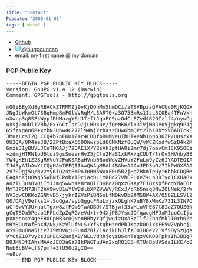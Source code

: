 ```yaml
---
Title: "Contact"
Pubdate: "2000-01-01"
tags: [ meta" ]
---
```


<ul class="list-unstyled">
<li><a href="https://github.com/hugoduncan">Github</a></li>
<li><a href="http://twitter.com/hugoduncan"><img src="/images/twitter.png"> @hugoduncan</a></li>
<li>email: my first name @ my domain</li>
</ul>

### PGP Public Key

<pre>
-----BEGIN PGP PUBLIC KEY BLOCK-----
Version: GnuPG v1.4.12 (Darwin)
Comment: GPGTools - http://gpgtools.org

mQGiBEyXd8gRBACkZTRMMZj9vKjDOnMn5hmDCi/aTSVBpzsGFACUo0RjKQQXt3nr
JNgJbWkmOt7SBqHmpBmFOlVvRqM/LSART0+z3G753mRs1IzL3C0Ea4TFwVkhB1TZ
uXwcp3q8SFkWypfDUMazgY6dJTzftJqaFC9uzOdCLEZyd462OIzlf4/nywCgghBW
WxsjGmUDl1VBb/FxYGCtIscD/jLHDkue/fQeNK6/l+3iVjMBJeo5jgkq9P4g8xwf
GSfzYgAn6P+xYbN3Ubw4C27Zl94WjYrhXszRHwGbmQPt27h10bYSV6ADIckEf5LS
JMuzLcsI2QLCCQ4b7nF6U1Z4r4LB8fpBHMVeuTbHT+eNh1pnpJ6ZP/u0srxXFspc
0U3QA/0R4seJB/2ZPtBxaX560OWwspLd6CMKNzf8UQW/yWCZKodfwGzB4kZMTcAj
6nzi31yBUVLJCeTMGAJj72OAE1X/Y2sAkJptHA0i2mr7dj7povCm1SK95OEzidgT
+zdmjHTRN1pU6toi9gsSnearHvZ5jCfu2HaS1xkRX/qCUbT/lrQvSHVnbyBEdW5j
YW4gKEh1Z28gRHVuY2FuKSA8aHVnb0BodWdvZHVuY2FuLm9yZz6IYAQTEQIAIAUC
TJd3yAIbAwYLCQgHAwIEFQIIAwQWAgMBAh4BAheAAAoJED3aGz7IkPWGXFAAn3U5
2V7SOgj5u/Bv2Yy6IQ24tEmPAJ0RN5WvxF0U5B2jHqZBkmTeUyi6bbkCDQRMl3fI
EAgAnKj08Wg55WBNfCPobYI0ciacDL1mRBd27VhCPuXeZ+Ln30Iyg1CXUABki5om
AuzTL3us0vOiTYJJmqSwwn4e8rWOIFDHBoX0qxzGKAy7F1BzspfPodYdAFOrpAw7
MmTJPSN7JHF2hV9wvB1wYlWBdlbXPZVwWV/RCxJ/cRb5naq3NwZOLNek/2rWYcKl
hVIqwCQKKoZGNtvD5/jykrIZVsPiBN6oLfM0kvDb9fMS8W+AX/O58ZLLSVlZrbp+
G0/DAjV9efks1+lSoGga/sybGggcFRuLxjzxQLghK7uBYBxWmKz731L3IN7OnSVt
uCf6wVYJU+nutTgxw8zfFOw9TwADBQf/STBjwf35vHiuVhE87t8IaZ7OUZ6Niauz
gCqTSOm5Pezo1FFLdZpZqRG/eVd+t+94XjP8JYsmJQfqwqgMFJxMIpoCcIjvROZc
px8eso4Y4geER0CpMB3c0QNonBBbyYQfjwuizQxA3zTlf2ZhhfMklT0rh0Zeshut
mRYBQUtWfEnXd/Nk/KzVlUfNLS+YfStqhHzedPbJKqzk0OIxXFE5wZVpbcjLkcWh
AS90muDna5ije7J9WDV6iHRUndZ0i/LacikEhJlfzOU1H8eV21Vf9OySzQgabFjp
vYCtZ1O7Vy2sJiHELxZunjX8/NLLVdRhjoyzB6cnTzqzv0KDBTpksIhJBBgRAgAJ
BQJMl3fIAhsMAAoJED3aGz7IkPWGTuUAn2xqRQ1E5HXTUdBpUVSda1LKE/c8AJ9B
Nnb8cBV+cfS7pmf+3fU50d2gIQ==
=u8c/
-----END PGP PUBLIC KEY BLOCK-----
</pre>